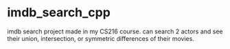 # imdb_search_cpp
imdb search project made in my CS216 course.
can search 2 actors and see their union, intersection, or symmetric differences of their movies.

